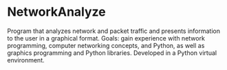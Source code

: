 # NetworkAnalyze
Program that analyzes network and packet traffic and presents information to the user in a graphical format. Goals: gain experience with network programming, computer networking concepts, and Python, as well as graphics programming and Python libraries. Developed in a Python virtual environment.

